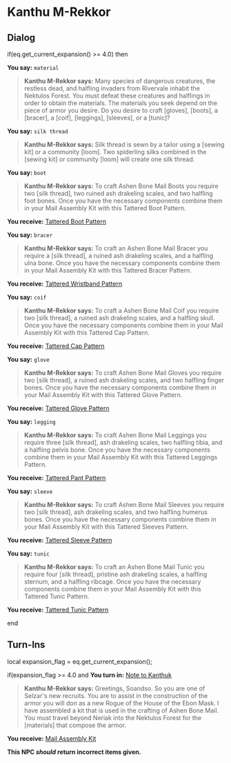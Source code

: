 # Kanthu M-Rekkor



## Dialog

if(eq.get_current_expansion() >= 4.0) then


**You say:** `material`




>**Kanthu M-Rekkor says:** Many species of dangerous creatures, the restless dead, and halfling invaders from Rivervale inhabit the Nektulos Forest. You must defeat these creatures and halflings in order to obtain the materials. The materials you seek depend on the piece of armor you desire. Do you desire to craft [gloves], [boots], a [bracer], a [coif], [leggings], [sleeves], or a [tunic]?


**You say:** `silk thread`




>**Kanthu M-Rekkor says:** Silk thread is sewn by a tailor using a [sewing kit] or a community [loom]. Two spiderling silks combined in the [sewing kit] or community [loom] will create one silk thread.


**You say:** `boot`




>**Kanthu M-Rekkor says:** To craft Ashen Bone Mail Boots you require two [silk thread], two ruined ash drakeling scales, and two halfling foot bones. Once you have the necessary components combine them in your Mail Assembly Kit with this Tattered Boot Pattern.



**You receive:**  [Tattered Boot Pattern](/item/19561)


**You say:** `bracer`




>**Kanthu M-Rekkor says:** To craft an Ashen Bone Mail Bracer you require a [silk thread], a ruined ash drakeling scales, and a halfling ulna bone. Once you have the necessary components combine them in your Mail Assembly Kit with this Tattered Bracer Pattern.



**You receive:**  [Tattered Wristband Pattern](/item/19558)


**You say:** `coif`




>**Kanthu M-Rekkor says:** To craft a Ashen Bone Mail Coif you require two [silk thread], a ruined ash drakeling scales, and a halfling skull. Once you have the necessary components combine them in your Mail Assembly Kit with this Tattered Cap Pattern.



**You receive:**  [Tattered Cap Pattern](/item/19555)


**You say:** `glove`




>**Kanthu M-Rekkor says:** To craft Ashen Bone Mail Gloves you require two [silk thread], a ruined ash drakeling scales, and two halfling finger bones. Once you have the necessary components combine them in your Mail Assembly Kit with this Tattered Glove Pattern.



**You receive:**  [Tattered Glove Pattern](/item/19559)


**You say:** `legging`




>**Kanthu M-Rekkor says:** To craft Ashen Bone Mail Leggings you require three [silk thread], ash drakeling scales, two halfling tibia, and a halfling pelvis bone. Once you have the necessary components combine them in your Mail Assembly Kit with this Tattered Leggings Pattern.



**You receive:**  [Tattered Pant Pattern](/item/19560)


**You say:** `sleeve`




>**Kanthu M-Rekkor says:** To craft Ashen Bone Mail Sleeves you require two [silk thread], ash drakeling scales, and two halfling humerus bones. Once you have the necessary components combine them in your Mail Assembly Kit with this Tattered Sleeves Pattern.



**You receive:**  [Tattered Sleeve Pattern](/item/19557)


**You say:** `tunic`




>**Kanthu M-Rekkor says:** To craft an Ashen Bone Mail Tunic you require four [silk thread], pristine ash drakeling scales, a halfling sternum, and a halfling ribcage. Once you have the necessary components combine them in your Mail Assembly Kit with this Tattered Tunic Pattern.



**You receive:**  [Tattered Tunic Pattern](/item/19556)

end

## Turn-Ins



local expansion_flag = eq.get_current_expansion();



if(expansion_flag >= 4.0 and  **You turn in:** [Note to Kanthuk](/item/2416)


>**Kanthu M-Rekkor says:** Greetings, Soandso. So you are one of Selzar's new recruits. You are to assist in the construction of the armor you will don as a new Rogue of the House of the Ebon Mask. I have assembled a kit that is used in the crafting of Ashen Bone Mail. You must travel beyond Neriak into the Nektulos Forest for the [materials] that compose the armor.


 **You receive:**  [Mail Assembly Kit](/item/17124) 

**This NPC *should* return incorrect items given.**





